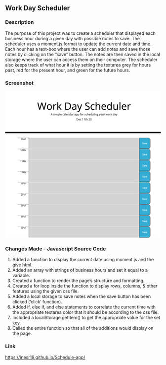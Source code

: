## Work Day Scheduler

### Description

The purpose of this project was to create a scheduler that displayed each business hour during a given day with possible notes to save. The scheduler uses a moment.js format to update the current date and time.  Each hour has a text-box where the user can add notes and save those notes by clicking on the “save” button. The notes are then saved in the local storage where the user can access them on their computer. The scheduler also keeps track of what hour it is by setting the textarea grey for hours past, red for the present hour, and green for the future hours. 

### Screenshot

![scheduler page screenshot](https://github.com/inesr19/Schedule-app/blob/main/Assets/Images/scheduler-app.png)

### Changes Made - Javascript Source Code

1. Added a function to display the current date using moment.js and the give html.
2. Added an array with strings of business hours and set it equal to a variable.
3. Created a function to render the page’s structure and formatting.
4. Created a for loop inside the function to display rows, columns, & other features using the given css file.
5. Added a local storage to save notes when the save button has been clicked (‘click’ function).
6. Added if, else if, and else statements to correlate the current time with the appropriate textarea color that it should be according to the css file.
7. Included a localStorage.getItem() to get the appropriate value for the set key.
8. Called the entire function so that all of the additions would display on the page.

### Link

<https://inesr19.github.io/Schedule-app/>